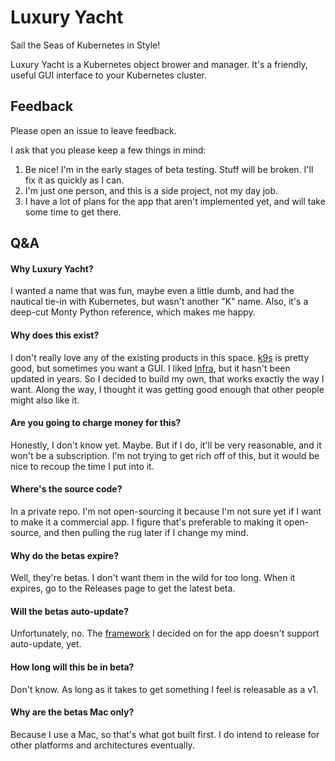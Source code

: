 # Luxury Yacht

Sail the Seas of Kubernetes in Style!

Luxury Yacht is a Kubernetes object brower and manager. It's a friendly, useful GUI interface to your Kubernetes cluster.

## Feedback

Please open an issue to leave feedback.

I ask that you please keep a few things in mind:

1. Be nice! I'm in the early stages of beta testing. Stuff will be broken. I'll fix it as quickly as I can.
1. I'm just one person, and this is a side project, not my day job.
1. I have a lot of plans for the app that aren't implemented yet, and will take some time to get there.

## Q&A

#### Why Luxury Yacht?
I wanted a name that was fun, maybe even a little dumb, and had the nautical tie-in with Kubernetes, but wasn't another "K" name. Also, it's a deep-cut Monty Python reference, which makes me happy.

#### Why does this exist?
I don't really love any of the existing products in this space. [k9s](https://github.com/derailed/k9s/) is pretty good, but sometimes you want a GUI. I liked [Infra](https://infra.app), but it hasn't been updated in years. So I decided to build my own, that works exactly the way I want. Along the way, I thought it was getting good enough that other people might also like it.

#### Are you going to charge money for this?
Honestly, I don't know yet. Maybe. But if I do, it'll be very reasonable, and it won't be a subscription. I'm not trying to get rich off of this, but it would be nice to recoup the time I put into it.

#### Where's the source code?
In a private repo. I'm not open-sourcing it because I'm not sure yet if I want to make it a commercial app. I figure that's preferable to making it open-source, and then pulling the rug later if I change my mind.

#### Why do the betas expire?
Well, they're betas. I don't want them in the wild for too long. When it expires, go to the Releases page to get the latest beta.

#### Will the betas auto-update?
Unfortunately, no. The [framework](https://wails.io) I decided on for the app doesn't support auto-update, yet.

#### How long will this be in beta?
Don't know. As long as it takes to get something I feel is releasable as a v1.

#### Why are the betas Mac only?
Because I use a Mac, so that's what got built first. I do intend to release for other platforms and architectures eventually.
